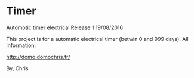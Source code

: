 # Timer
Automotic timer electrical
Release 1 19/08/2016

This project is for a automatic electrical timer (betwin 0 and 999 days).
All information:

http://domo.domochris.fr/

By, Chris
